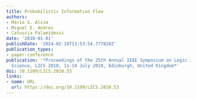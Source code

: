 ```yaml
---
title: Probabilistic Information Flow
authors:
- Mário S. Alvim
- Miguel E. Andrés
- Catuscia Palamidessi
date: '2010-01-01'
publishDate: '2024-02-16T13:53:54.777828Z'
publication_types:
- paper-conference
publication: '*Proceedings of the 25th Annual IEEE Symposium on Logic in Computer
  Science, LICS 2010, 11-14 July 2010, Edinburgh, United Kingdom*'
doi: 10.1109/LICS.2010.53
links:
- name: URL
  url: https://doi.org/10.1109/LICS.2010.53
---
```

